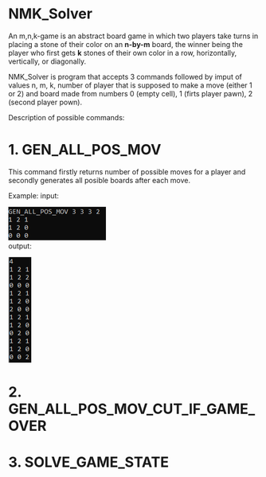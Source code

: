 # NMK_Solver

An m,n,k-game is an abstract board game in which two players take turns in placing a stone of their color on an **n-by-m** board, the winner being the player who first gets **k** stones of their own color in a row, horizontally, vertically, or diagonally.

NMK_Solver is program that accepts 3 commands followed by imput of values n, m, k, number of player that is supposed to make a move (either 1 or 2) and board made from numbers 0 (empty cell), 1 (firts player pawn), 2 (second player pown).

Description of possible commands:

# 1. GEN_ALL_POS_MOV
This command firstly returns number of possible moves for a player and secondly generates all posible boards after each move.

Example:
input:

![img1](https://github.com/Krzy-Doma/NMK_Solver/blob/main/screens/all_possible_move_1.png) <br>
output:

![img2](https://github.com/Krzy-Doma/NMK_Solver/blob/main/screens/all_possible_move_2.png)

# 2. GEN_ALL_POS_MOV_CUT_IF_GAME_OVER

# 3. SOLVE_GAME_STATE
